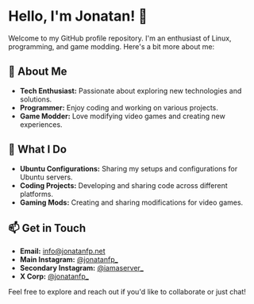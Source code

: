 # Hello, I'm Jonatan! 👋

Welcome to my GitHub profile repository. I'm an enthusiast of Linux, programming, and game modding. Here's a bit more about me:

## 🌟 About Me
- **Tech Enthusiast:** Passionate about exploring new technologies and solutions.
- **Programmer:** Enjoy coding and working on various projects.
- **Game Modder:** Love modifying video games and creating new experiences.

## 🚀 What I Do
- **Ubuntu Configurations:** Sharing my setups and configurations for Ubuntu servers.
- **Coding Projects:** Developing and sharing code across different platforms.
- **Gaming Mods:** Creating and sharing modifications for video games.

## 📫 Get in Touch
- **Email:** [info@jonatanfp.net](mailto:info@jonatanfp.net)
- **Main Instagram:** [@jonatanfp_](https://instagram.com/jonatanfp_)
- **Secondary Instagram:** [@iamaserver_](https://instagram.com/iamaserver_)
- **X Corp:** [@jonatanfp_](https://twitter.com/jonatanfp_)

Feel free to explore and reach out if you'd like to collaborate or just chat!